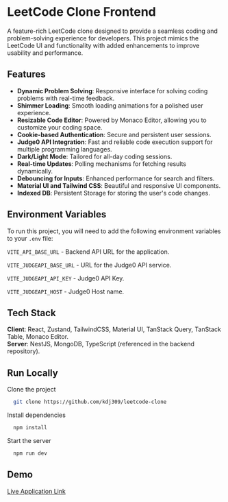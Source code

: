 # LeetCode Clone Frontend

A feature-rich LeetCode clone designed to provide a seamless coding and problem-solving experience for developers. This project mimics the LeetCode UI and functionality with added enhancements to improve usability and performance.

## Features

- **Dynamic Problem Solving**: Responsive interface for solving coding problems with real-time feedback.
- **Shimmer Loading**: Smooth loading animations for a polished user experience.
- **Resizable Code Editor**: Powered by Monaco Editor, allowing you to customize your coding space.
- **Cookie-based Authentication**: Secure and persistent user sessions.
- **Judge0 API Integration**: Fast and reliable code execution support for multiple programming languages.
- **Dark/Light Mode**: Tailored for all-day coding sessions.
- **Real-time Updates**: Polling mechanisms for fetching results dynamically.
- **Debouncing for Inputs**: Enhanced performance for search and filters.
- **Material UI and Tailwind CSS**: Beautiful and responsive UI components.
- **Indexed DB**: Persistent Storage for storing the user's code changes.

## Environment Variables

To run this project, you will need to add the following environment variables to your `.env` file:

`VITE_API_BASE_URL` - Backend API URL for the application.

`VITE_JUDGEAPI_BASE_URL` - URL for the Judge0 API service.

`VITE_JUDGEAPI_API_KEY` - Judge0 API Key.

`VITE_JUDGEAPI_HOST` - Judge0 Host name.

## Tech Stack

**Client**: React, Zustand, TailwindCSS, Material UI, TanStack Query, TanStack Table, Monaco Editor.  
**Server**: NestJS, MongoDB, TypeScript (referenced in the backend repository).

## Run Locally

Clone the project

```bash
  git clone https://github.com/kdj309/leetcode-clone
```

Install dependencies

```bash
  npm install
```

Start the server

```bash
  npm run dev
```


## Demo
[Live Application Link](https://leetcode-clone-liard.vercel.app/)

